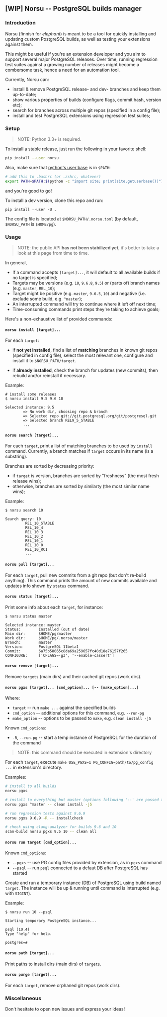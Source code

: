## [WIP] Norsu -- PostgreSQL builds manager

### Introduction

Norsu (finnish for *elephant*) is meant to be a tool for quickly installing
and updating custom PostgreSQL builds, as well as testing your extensions
against them.

This might be useful if you're an extension developer and you aim to support
several major PostgreSQL releases. Over time, running regression test suites
against a growing number of releases might become a combersome task, hence a
need for an automation tool.

Currently, Norsu can:

* install & remove PostgreSQL release- and dev- branches and keep them up-to-date;
* show various properties of builds (configure flags, commit hash, version etc);
* search for branches across multiple git repos (specified in a config file);
* install and test PostgreSQL extensions using regression test suites;

### Setup

> NOTE: Python 3.3+ is required.

To install a stable release, just run the following in your favorite shell:

```bash
pip install --user norsu
```

Also, make sure that [python's user base](https://pip.readthedocs.io/en/latest/user_guide/#user-installs) is in `$PATH`:

```bash
# add this to .bashrc (or .zshrc, whatever)
export PATH=$PATH:$(python -c "import site; print(site.getuserbase())")/bin
```

and you're good to go!


To install a dev version, clone this repo and run:

```
pip install --user -U .
```

The config file is located at `$NORSU_PATH/.norsu.toml` (by default, `$NORSU_PATH` is `$HOME/pg`).

### Usage

> NOTE: the public API **has not been stabilized yet**, it's better to take a look at this page from time to time.

In general,

* If a command accepts `[target]...`, it will default to all available builds if no target is specified;
* Targets may be versions (e.g. `10`, `9.6.8`, `9.5`) or (parts of) branch names (e.g. `master`, `REL_10`);
* Target might be positive (e.g. `master`, `9.6.5`, `10`) and negative (i.e. exclude some build, e.g. `^master`);
* An interrupted command will try to continue where it left off next time;
* Time-consuming commands print steps they're taking to achieve goals;

Here's a non-exhaustive list of provided commands:

#### `norsu install [target]...`

For each `target`:

* if **not yet installed**, find a list of **matching** branches in known git repos (specified in config file),
select the most relevant one, configure and install it to `$NORSU_PATH/target`.

* if **already installed**, check the branch for updates (new commits), then rebuild and/or reinstall if necessary.

Example:

```
# install some releases
$ norsu install 9.5 9.6 10

Selected instance: 9.5
        => No work dir, choosing repo & branch
        => Selected repo git://git.postgresql.org/git/postgresql.git
        => Selected branch REL9_5_STABLE
        ...
```

#### `norsu search [target]...`

For each `target`, print a list of matching branches to be used by `install` command.
Currently, a branch matches if `target` occurs in its name (is a substring).

Branches are sorted by decreasing priority:
* if `target` is version, branches are sorted by "freshness" (the most fresh release wins);
* otherwise, branches are sorted by similarty (the most similar name wins);

Example:

```
$ norsu search 10

Search query: 10
         REL_10_STABLE
         REL_10_4
         REL_10_3
         REL_10_2
         REL_10_1
         REL_10_0
         REL_10_RC1
         ...
```

#### `norsu pull [target]...`

For each `target`, pull new commits from a git repo (but don't re-build anything).
This command prints the amount of new commits available and updates info shown by `status` command.

#### `norsu status [target]...`

Print some info about each `target`, for instance:

```
$ norsu status master

Selected instance: master
Status:        Installed (out of date)
Main dir:      $HOME/pg/master
Work dir:      $HOME/pg/.norsu/master
Branch:        master
Version:       PostgreSQL 11beta1
Commit:        6a75b58065c8da69a259657fc40d18e76157f265
CONFIGURE:     ['CFLAGS=-g3', '--enable-cassert']
```

#### `norsu remove [target]...`

Remove `targets` (main dirs) and their cached git repos (work dirs).

#### `norsu pgxs [target]... [cmd_option]... [-- [make_option]...]`

Where:

* `target` -- run `make ...` against the specified builds
* `cmd_option` -- additional options for this command, e.g. `--run-pg`
* `make_option` -- options to be passed to `make`, e.g. `clean install -j5`

Known `cmd_options`:

* `-R`, `--run-pg` -- start a temp instance of PostgreSQL for the duration of the command

> NOTE: this command should be executed in extension's directory

For each `target`, execute `make USE_PGXS=1 PG_CONFIG=path/to/pg_config ...` in extension's directory.

Examples:

```bash
# install to all builds
norsu pgxs

# install to everything but master (options following '--' are passed to make)
norsu pgxs ^master -- clean install -j5

# run regression tests against 9.6.9
norsu pgxs 9.6.9 -R -- installcheck

# check using clang-analyzer for builds 9.6 and 10
scan-build norsu pgxs 9.5 10 -- clean all
```

#### `norsu run target [cmd_option]...`

Known `cmd_options`:

* `--pgxs` -- use PG config files provided by extension, as in `pgxs` command
* `--psql` -- run `psql` connected to a defaut DB after PostgreSQL has started

Create and run a temporary instance (DB) of PostgreSQL using build named `target`.
The instance will be up & running until command is interrupted (e.g. with `SIGINT`).

Example:

```
$ norsu run 10 --psql

Starting temporary PostgreSQL instance...

psql (10.4)
Type "help" for help.

postgres=#
```

#### `norsu path [target]...`

Print paths to install dirs (main dirs) of `targets`.

#### `norsu purge [target]...`

For each `target`, remove orphaned git repos (work dirs).


### Miscellaneous

Don't hesitate to open new issues and express your ideas!
